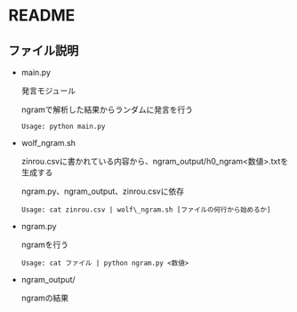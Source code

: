 # README

## ファイル説明
- main.py

  発言モジュール

  ngramで解析した結果からランダムに発言を行う

  ```
  Usage: python main.py
  ```

- wolf\_ngram.sh

  zinrou.csvに書かれている内容から、ngram\_output/h0\_ngram<数値>.txtを生成する

  ngram.py、ngram\_output、zinrou.csvに依存

  ```
  Usage: cat zinrou.csv | wolf\_ngram.sh [ファイルの何行から始めるか]
  ```

- ngram.py

  ngramを行う

  ```
  Usage: cat ファイル | python ngram.py <数値>
  ```

- ngram\_output/

  ngramの結果

